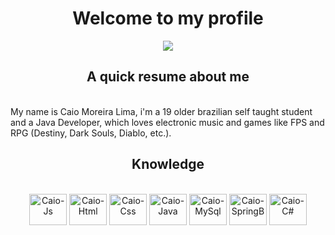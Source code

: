 <h1 align="center"> Welcome to my profile </h1>
<div align="center">
  <a href="https://www.linkedin.com/in/caiomoreiralima/" target="_blank"> <img src="https://img.shields.io/badge/LinkedIn-0077B5?style=for-the-badge&logo=linkedin&logoColor=white"> </a>
</div>

<h2 align="center"> A quick resume about me </h2>
<br>
My name is Caio Moreira Lima, i'm a 19 older brazilian self taught student and a Java Developer, which loves electronic music and games like FPS and RPG (Destiny, Dark Souls, Diablo, etc.).
<br>

<!-- <h2 align="center"> Bio </h2>
<br>
<li> <b> </b> </li>
<br> -->

<h2 align="center"> Knowledge </h2>
<br>
<!-- <div align="center">
  <a href="https://github.com/caiomlima">
  <img height="180em" src="https://github-readme-stats.vercel.app/api/top-langs/?username=caiomlima&layout=compact&langs_count=7&theme=synthwave"/>
</div> -->
<div align="center">
  <img align="center" alt="Caio-Js" height="50" width="60" src="https://cdn.jsdelivr.net/gh/devicons/devicon/icons/javascript/javascript-original.svg">
  <img align="center" alt="Caio-Html" height="50" width="60" src="https://cdn.jsdelivr.net/gh/devicons/devicon/icons/html5/html5-original-wordmark.svg">
  <img align="center" alt="Caio-Css" height="50" width="60" src="https://cdn.jsdelivr.net/gh/devicons/devicon/icons/css3/css3-original-wordmark.svg">
  <img align="center" alt="Caio-Java" height="50" width="60" src="https://cdn.jsdelivr.net/gh/devicons/devicon/icons/java/java-original.svg">
  <img align="center" alt="Caio-MySql" height="50" width="60" src="https://cdn.jsdelivr.net/gh/devicons/devicon/icons/mysql/mysql-original-wordmark.svg">
  <img align="center" alt="Caio-SpringB" height="50" width="60" src="https://cdn.jsdelivr.net/gh/devicons/devicon/icons/spring/spring-original-wordmark.svg">
  <img align="center" alt="Caio-C#" height="50" width="60" src="https://cdn.jsdelivr.net/gh/devicons/devicon/icons/csharp/csharp-original.svg">
  <img align="center" alt="Caio-Unity" height="50" width="60" src="https://cdn.jsdelivr.net/gh/devicons/devicon/icons/unity/unity-original-wordmark.svg>
  
</div>
